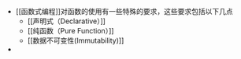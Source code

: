 - [[函数式编程]]对函数的使⽤有⼀些特殊的要求，这些要求包括以下⼏点
	- [[声明式（Declarative）]]
	- [[纯函数（Pure Function）]]
	- [[数据不可变性(Immutability)]]
-